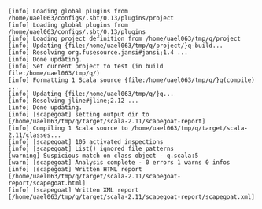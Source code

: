     [info] Loading global plugins from /home/uael063/configs/.sbt/0.13/plugins/project
    [info] Loading global plugins from /home/uael063/configs/.sbt/0.13/plugins
    [info] Loading project definition from /home/uael063/tmp/q/project
    [info] Updating {file:/home/uael063/tmp/q/project/}q-build...
    [info] Resolving org.fusesource.jansi#jansi;1.4 ...
    [info] Done updating.
    [info] Set current project to test (in build file:/home/uael063/tmp/q/)
    [info] Formatting 1 Scala source {file:/home/uael063/tmp/q/}q(compile) ...
    [info] Updating {file:/home/uael063/tmp/q/}q...
    [info] Resolving jline#jline;2.12 ...
    [info] Done updating.
    [info] [scapegoat] setting output dir to [/home/uael063/tmp/q/target/scala-2.11/scapegoat-report]
    [info] Compiling 1 Scala source to /home/uael063/tmp/q/target/scala-2.11/classes...
    [info] [scapegoat] 105 activated inspections
    [info] [scapegoat] List() ignored file patterns
    [warning] Suspicious match on class object - q.scala:5
    [warn] [scapegoat] Analysis complete - 0 errors 1 warns 0 infos
    [info] [scapegoat] Written HTML report
    [/home/uael063/tmp/q/target/scala-2.11/scapegoat-report/scapegoat.html]
    [info] [scapegoat] Written XML report
    [/home/uael063/tmp/q/target/scala-2.11/scapegoat-report/scapegoat.xml]
